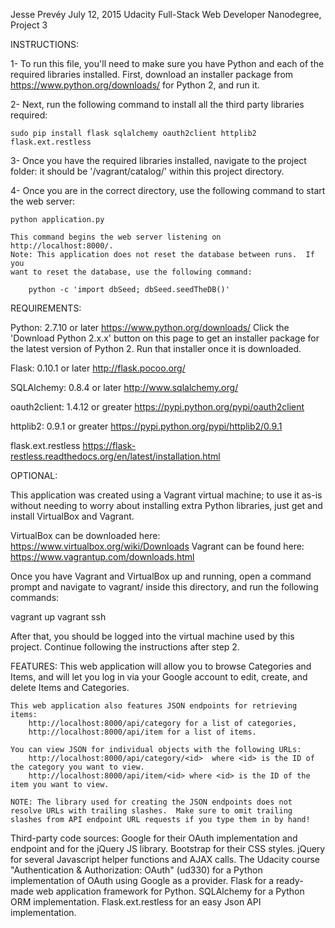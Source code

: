 Jesse Prevéy
July 12, 2015
Udacity Full-Stack Web Developer Nanodegree, Project 3

INSTRUCTIONS:

1- To run this file, you'll need to make sure you have Python and each of the 
required libraries installed.  First, download an installer package from 
https://www.python.org/downloads/ for Python 2, and run it.

2- Next, run the following command to install all the third party libraries 
required:

	sudo pip install flask sqlalchemy oauth2client httplib2 flask.ext.restless

3- Once you have the required libraries installed, navigate to the project 
folder: it should be '/vagrant/catalog/' within this project directory.

4- Once you are in the correct directory, use the following command to start 
the web server:

	python application.py
	
	This command begins the web server listening on http://localhost:8000/.
	Note: This application does not reset the database between runs.  If you 
	want to reset the database, use the following command:
	
		python -c 'import dbSeed; dbSeed.seedTheDB()'

REQUIREMENTS:

Python: 2.7.10 or later
https://www.python.org/downloads/
	Click the 'Download Python 2.x.x' button on this page to get an installer
	package for the latest version of Python 2.  Run that installer once it is
	downloaded.
	
Flask: 0.10.1 or later
http://flask.pocoo.org/

SQLAlchemy: 0.8.4 or later
http://www.sqlalchemy.org/

oauth2client: 1.4.12 or greater
https://pypi.python.org/pypi/oauth2client
		
httplib2: 0.9.1 or greater
https://pypi.python.org/pypi/httplib2/0.9.1
	
flask.ext.restless 
https://flask-restless.readthedocs.org/en/latest/installation.html
	
	
OPTIONAL:

This application was created using a Vagrant virtual machine; to use it as-is 
without needing to worry about installing extra Python libraries, just get and
install VirtualBox and Vagrant.

VirtualBox can be downloaded here: https://www.virtualbox.org/wiki/Downloads
Vagrant can be found here: https://www.vagrantup.com/downloads.html

Once you have Vagrant and VirtualBox up and running, open a command prompt and 
navigate to vagrant/ inside this directory, and run the following commands:

vagrant up
vagrant ssh

After that, you should be logged into the virtual machine used by this project.
Continue following the instructions after step 2.


FEATURES:
	This web application will allow you to browse Categories and Items, and will let you log in via your Google account to edit, create, and delete Items and Categories.
	
	This web application also features JSON endpoints for retrieving items: 
		http://localhost:8000/api/category for a list of categories,
		http://localhost:8000/api/item for a list of items.
		
	You can view JSON for individual objects with the following URLs:
		http://localhost:8000/api/category/<id>  where <id> is the ID of the category you want to view.
		http://localhost:8000/api/item/<id> where <id> is the ID of the item you want to view.
		
	NOTE: The library used for creating the JSON endpoints does not resolve URLs with trailing slashes.  Make sure to omit trailing slashes from API endpoint URL requests if you type them in by hand!


Third-party code sources:
	Google for their OAuth implementation and endpoint and for the jQuery JS library.
	Bootstrap for their CSS styles.
	jQuery for several Javascript helper functions and AJAX calls.
	The Udacity course "Authentication & Authorization: OAuth" (ud330) for a Python implementation of OAuth using Google as a provider.
	Flask for a ready-made web application framework for Python.
	SQLAlchemy for a Python ORM implementation.
	Flask.ext.restless for an easy Json API implementation.